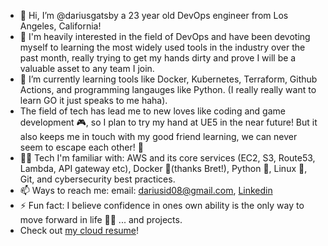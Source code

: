 - 👋 Hi, I’m @dariusgatsby a 23 year old DevOps engineer from Los Angeles, California!
- 🤔 I'm heavily interested in the field of DevOps and have been devoting myself to learning the most widely used tools in the industry over the past month, really trying to get my hands dirty and prove I will be a valuable asset to any team I join.
- 🌱 I’m currently learning tools like Docker, Kubernetes, Terraform, Github Actions, and programming langauges like Python. (I really really want to learn GO it just speaks to me haha).
- The field of tech has lead me to new loves like coding and game development 🎮, so I plan to try my hand at UE5 in the near future! But it also keeps me in touch with my good friend learning, we can never seem to escape each other! 💌
- 👨‍💻 Tech I'm familiar with: AWS and its core services (EC2, S3, Route53, Lambda, API gateway etc), Docker 🐳(thanks Bret!), Python 🐍, Linux 🐧, Git, and cybersecurity best practices.
- 📫 Ways to reach me: email: [dariusid08@gmail.com](dariusid08@gmail.com), [Linkedin](https://www.linkedin.com/in/darius-daugherty/) 
- ⚡ Fun fact: I believe confidence in ones own ability is the only way to move forward in life 🧘‍♂️ ... and projects.
- Check out [my cloud resume](dariuscloudresume.com)!
<!---
dariusgatsby/dariusgatsby is a ✨ special ✨ repository because its `README.md` (this file) appears on your GitHub profile.
You can click the Preview link to take a look at your changes.
--->

